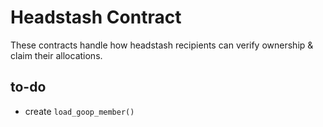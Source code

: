 # Headstash Contract

These contracts handle how headstash recipients can verify ownership & claim their allocations.

## to-do
- create `load_goop_member()`
